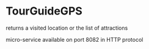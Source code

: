 # TourGuideGPS

returns a visited location or the list of attractions

micro-service available on port 8082 in HTTP protocol
